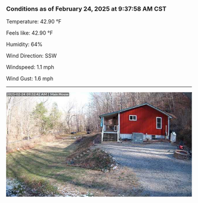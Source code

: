 ### Conditions as of February 24, 2025 at 9:37:58 AM CST 

Temperature: 42.90 &deg;F

Feels like: 42.90 &deg;F

Humidity: 64%

Wind Direction: SSW

Windspeed: 1.1 mph

Wind Gust: 1.6 mph

---

<img src="./images/latest.jpeg"/>

